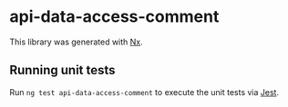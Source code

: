 # api-data-access-comment

This library was generated with [Nx](https://nx.dev).

## Running unit tests

Run `ng test api-data-access-comment` to execute the unit tests via [Jest](https://jestjs.io).
